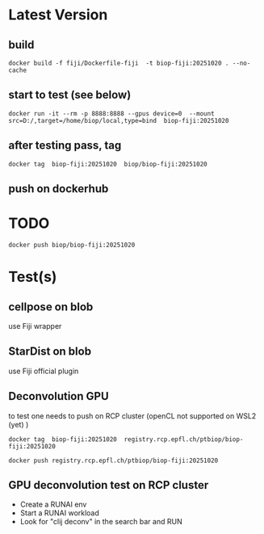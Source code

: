 # Latest Version

## build

```
docker build -f fiji/Dockerfile-fiji  -t biop-fiji:20251020 . --no-cache
```

## start to test (see below)

```
docker run -it --rm -p 8888:8888 --gpus device=0  --mount src=D:/,target=/home/biop/local,type=bind  biop-fiji:20251020 
```

## after testing pass, tag 
```
docker tag  biop-fiji:20251020  biop/biop-fiji:20251020
```

## push on dockerhub

# TODO
```
docker push biop/biop-fiji:20251020
```

# Test(s)

## cellpose on blob

use Fiji wrapper

## StarDist on blob

use Fiji official plugin

## Deconvolution GPU

to test one needs to push on RCP cluster (openCL not supported on WSL2 (yet) )

```
docker tag  biop-fiji:20251020  registry.rcp.epfl.ch/ptbiop/biop-fiji:20251020 
```

```
docker push registry.rcp.epfl.ch/ptbiop/biop-fiji:20251020 
```

## GPU deconvolution test on RCP cluster
- Create a RUNAI env
- Start a RUNAI workload
- Look for "clij deconv" in the search bar and RUN


